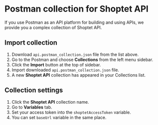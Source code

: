 # Postman collection for Shoptet API

If you use Postman as an API platform for building and using APIs, we provide you a complex collection of Shoptet API.

## Import collection

1. Download `api.postman_collection.json` file from the list above.
2. Go to the Postman and choose **Collections** from the left menu sidebar.
3. Click the **Import** button at the top of sidebar.
4. Import downloaded `api.postman_collection.json` file.
5. A new **Shoptet API** collection has appeared in your Collections list.

## Collection settings

1. Click the **Shoptet API** collection name.
2. Go to **Variables** tab.
3. Set your access token into the `shoptetAccessToken` variable.
4. You can set `baseUrl` variable in the same place.

